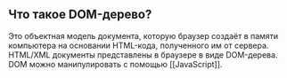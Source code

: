 ##  Что такое DOM-дерево?

Это объектная модель документа, которую браузер создаёт в памяти компьютера на основании HTML-кода, полученного им от сервера. 
HTML/XML документы представлены в браузере в виде DOM-дерева. 
DOM можно манипулировать с помощью [[JavaScript]].
